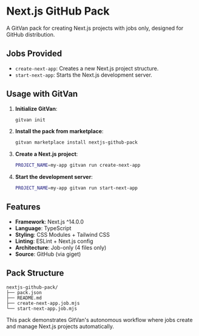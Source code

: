 # Next.js GitHub Pack

A GitVan pack for creating Next.js projects with jobs only, designed for GitHub distribution.

## Jobs Provided

- `create-next-app`: Creates a new Next.js project structure.
- `start-next-app`: Starts the Next.js development server.

## Usage with GitVan

1. **Initialize GitVan**:
   ```bash
   gitvan init
   ```

2. **Install the pack from marketplace**:
   ```bash
   gitvan marketplace install nextjs-github-pack
   ```

3. **Create a Next.js project**:
   ```bash
   PROJECT_NAME=my-app gitvan run create-next-app
   ```

4. **Start the development server**:
   ```bash
   PROJECT_NAME=my-app gitvan run start-next-app
   ```

## Features

- **Framework**: Next.js ^14.0.0
- **Language**: TypeScript
- **Styling**: CSS Modules + Tailwind CSS
- **Linting**: ESLint + Next.js config
- **Architecture**: Job-only (4 files only)
- **Source**: GitHub (via giget)

## Pack Structure

```
nextjs-github-pack/
├── pack.json
├── README.md
├── create-next-app.job.mjs
└── start-next-app.job.mjs
```

This pack demonstrates GitVan's autonomous workflow where jobs create and manage Next.js projects automatically.
